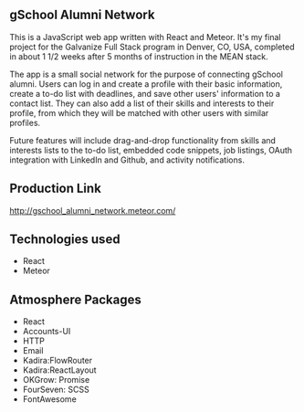 ## gSchool Alumni Network

This is a JavaScript web app written with React and Meteor. It's my final project for the Galvanize Full Stack program in Denver, CO, USA, completed in about 1 1/2 weeks after 5 months of instruction in the MEAN stack.

The app is a small social network for the purpose of connecting gSchool alumni. Users can log in and create a profile with their basic information, create a to-do list with deadlines, and save other users' information to a contact list. They can also add a list of their skills and interests to their profile, from which they will be matched with other users with similar profiles.

Future features will include drag-and-drop functionality from skills and interests lists to the to-do list, embedded code snippets, job listings, OAuth integration with LinkedIn and Github, and activity notifications.

## Production Link
http://gschool_alumni_network.meteor.com/

## Technologies used
- React
- Meteor

## Atmosphere Packages
- React
- Accounts-UI
- HTTP
- Email
- Kadira:FlowRouter
- Kadira:ReactLayout
- OKGrow: Promise
- FourSeven: SCSS
- FontAwesome
